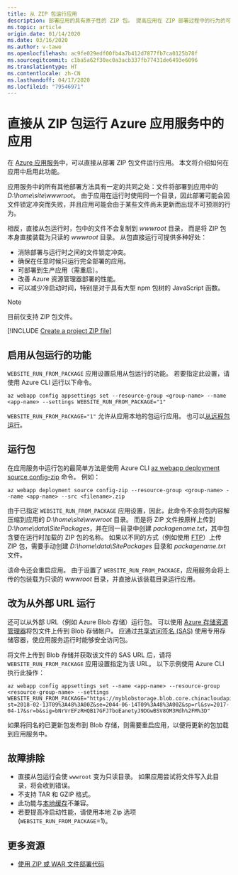 ```yaml
---
title: 从 ZIP 包运行应用
description: 部署应用的具有原子性的 ZIP 包。 提高应用在 ZIP 部署过程中的行为的可预测性和可靠性。
ms.topic: article
origin.date: 01/14/2020
ms.date: 03/16/2020
ms.author: v-tawe
ms.openlocfilehash: ac9fe029edf00fb4a7b412d7877fb7ca0125b78f
ms.sourcegitcommit: c1ba5a62f30ac0a3acb337fb77431de6493e6096
ms.translationtype: HT
ms.contentlocale: zh-CN
ms.lasthandoff: 04/17/2020
ms.locfileid: "79546971"
---
```

# <a name="run-your-app-in-azure-app-service-directly-from-a-zip-package"></a>直接从 ZIP 包运行 Azure 应用服务中的应用

在 [Azure 应用服务](overview.md)中，可以直接从部署 ZIP 包文件运行应用。 本文将介绍如何在应用中启用此功能。

应用服务中的所有其他部署方法具有一定的共同之处：文件将部署到应用中的 *D:\home\site\wwwroot*。 由于应用在运行时使用同一个目录，因此部署可能会因文件锁定冲突而失败，并且应用可能会由于某些文件尚未更新而出现不可预测的行为。

相反，直接从包运行时，包中的文件不会复制到 *wwwroot* 目录， 而是将 ZIP 包本身直接装载为只读的 *wwwroot* 目录。 从包直接运行可提供多种好处：

- 消除部署与运行时之间的文件锁定冲突。
- 确保在任意时候只运行完全部署的应用。
- 可部署到生产应用（需重启）。
- 改善 Azure 资源管理器部署的性能。
- 可以减少冷启动时间，特别是对于具有大型 npm 包树的 JavaScript 函数。

> [!NOTE]
> 目前仅支持 ZIP 包文件。

[!INCLUDE [Create a project ZIP file](../../includes/app-service-web-deploy-zip-prepare.md)]

## <a name="enable-running-from-package"></a>启用从包运行的功能

`WEBSITE_RUN_FROM_PACKAGE` 应用设置启用从包运行的功能。 若要指定此设置，请使用 Azure CLI 运行以下命令。

```azurecli
az webapp config appsettings set --resource-group <group-name> --name <app-name> --settings WEBSITE_RUN_FROM_PACKAGE="1"
```

`WEBSITE_RUN_FROM_PACKAGE="1"` 允许从应用本地的包运行应用。 也可以[从远程包运行](#run-from-external-url-instead)。

## <a name="run-the-package"></a>运行包

在应用服务中运行包的最简单方法是使用 Azure CLI [az webapp deployment source config-zip](/cli/webapp/deployment/source?view=azure-cli-latest#az-webapp-deployment-source-config-zip) 命令。 例如：

```azurecli
az webapp deployment source config-zip --resource-group <group-name> --name <app-name> --src <filename>.zip
```

由于已指定 `WEBSITE_RUN_FROM_PACKAGE` 应用设置，因此，此命令不会将包内容解压缩到应用的 *D:\home\site\wwwroot* 目录。 而是将 ZIP 文件按原样上传到 *D:\home\data\SitePackages*，并在同一目录中创建 *packagename.txt*，其中包含要在运行时加载的 ZIP 包的名称。 如果以不同的方式（例如使用 [FTP](deploy-ftp.md)）上传 ZIP 包，需要手动创建 *D:\home\data\SitePackages* 目录和 *packagename.txt* 文件。

该命令还会重启应用。 由于设置了 `WEBSITE_RUN_FROM_PACKAGE`，应用服务会将上传的包装载为只读的 *wwwroot* 目录，并直接从该装载目录运行应用。

## <a name="run-from-external-url-instead"></a>改为从外部 URL 运行

还可以从外部 URL（例如 Azure Blob 存储）运行包。 可以使用 [Azure 存储资源管理器](../vs-azure-tools-storage-manage-with-storage-explorer.md)将包文件上传到 Blob 存储帐户。 应通过[共享访问签名 (SAS)](../vs-azure-tools-storage-manage-with-storage-explorer.md#generate-a-sas-in-storage-explorer) 使用专用存储容器，使应用服务运行时能够安全访问包。 

将文件上传到 Blob 存储并获取该文件的 SAS URL 后，请将 `WEBSITE_RUN_FROM_PACKAGE` 应用设置指定为该 URL。 以下示例使用 Azure CLI 执行此操作：

```azurecli
az webapp config appsettings set --name <app-name> --resource-group <resource-group-name> --settings WEBSITE_RUN_FROM_PACKAGE="https://myblobstorage.blob.core.chinacloudapi.cn/content/SampleCoreMVCApp.zip?st=2018-02-13T09%3A48%3A00Z&se=2044-06-14T09%3A48%3A00Z&sp=rl&sv=2017-04-17&sr=b&sig=bNrVrEFzRHQB17GFJ7boEanetyJ9DGwBSV8OM3Mdh%2FM%3D"
```

如果将同名的已更新包发布到 Blob 存储，则需要重启应用，以便将更新的包加载到应用服务中。

## <a name="troubleshooting"></a>故障排除

- 直接从包运行会使 `wwwroot` 变为只读目录。 如果应用尝试将文件写入此目录，将会收到错误。
- 不支持 TAR 和 GZIP 格式。
- 此功能与[本地缓存](overview-local-cache.md)不兼容。
- 若要提高冷启动性能，请使用本地 Zip 选项 (`WEBSITE_RUN_FROM_PACKAGE`=1)。

## <a name="more-resources"></a>更多资源

<!-- - [Continuous deployment for Azure App Service](deploy-continuous-deployment.md) -->

- [使用 ZIP 或 WAR 文件部署代码](deploy-zip.md)
